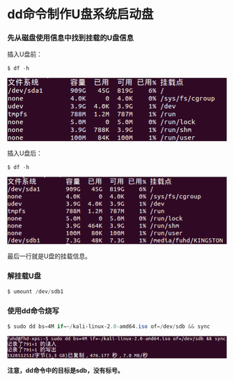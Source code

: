dd命令制作U盘系统启动盘
=====================================
### 先从磁盘使用信息中找到挂载的U盘信息
插入U盘前：
```powershell
$ df -h
```
![dd1.png](images/dd1.png)

插入U盘后：
```powershell
$ df -h
```
![dd2.png](images/dd2.png)

最后一行就是U盘的挂载信息。

### 解挂载U盘
```powershell
$ umount /dev/sdb1
```
### 使用dd命令烧写
```powershell
$ sudo dd bs=4M if=~/kali-linux-2.0-amd64.iso of=/dev/sdb && sync
```
![dd3.png](images/dd3.png)

**注意，dd命令中的目标是sdb，没有标号。**
